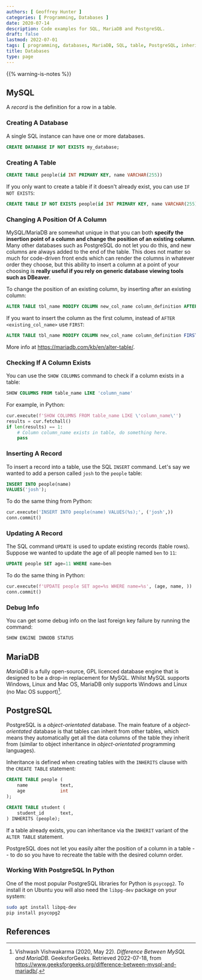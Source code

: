 ```yaml
---
authors: [ Geoffrey Hunter ]
categories: [ Programming, Databases ]
date: 2020-07-14
description: Code examples for SQL, MariaDB and PostgreSQL.
draft: false
lastmod: 2022-07-01
tags: [ programming, databases, MariaDB, SQL, table, PostgreSQL, inheritance, object-orientated databases, records ]
title: Databases
type: page
---
```


{{% warning-is-notes %}}

## MySQL

A _record_ is the definition for a row in a table.

### Creating A Database

A single SQL instance can have one or more databases.

```sql
CREATE DATABASE IF NOT EXISTS my_database;
```

### Creating A Table

```sql
CREATE TABLE people(id INT PRIMARY KEY, name VARCHAR(255))
```

If you only want to create a table if it doesn't already exist, you can use `IF NOT EXISTS`:

```sql
CREATE TABLE IF NOT EXISTS people(id INT PRIMARY KEY, name VARCHAR(255))
```

### Changing A Position Of A Column

MySQL/MariaDB are somewhat unique in that you can both **specify the insertion point of a column and change the position of an existing column**. Many other databases such as PostgreSQL do not let you do this, and new columns are always added to the end of the table. This does not matter so much for code-driven front ends which can render the columns in whatever order they choose, but this ability to insert a column at a point of your choosing is **really useful if you rely on generic database viewing tools such as DBeaver**.

To change the position of an existing column, by inserting after an existing column:

```sql
ALTER TABLE tbl_name MODIFY COLUMN new_col_name column_definition AFTER existing_col_name;
```

If you want to insert the column as the first column, instead of `AFTER <existing_col_name>` use `FIRST`:

```sql
ALTER TABLE tbl_name MODIFY COLUMN new_col_name column_definition FIRST;
```

More info at <https://mariadb.com/kb/en/alter-table/>.

### Checking If A Column Exists

You can use the `SHOW COLUMNS` command to check if a column exists in a table:

```sql
SHOW COLUMNS FROM table_name LIKE 'column_name'
```

For example, in Python:

```python
cur.execute(f'SHOW COLUMNS FROM table_name LIKE \'column_name\'')
results = cur.fetchall()
if len(results) == 1:
    # Column column_name exists in table, do something here.
    pass
```

### Inserting A Record

To insert a record into a table, use the SQL `INSERT` command. Let's say we wanted to add a person called `josh` to the `people` table:

```sql
INSERT INTO people(name)
VALUES('josh');
```

To do the same thing from Python:

```python
cur.execute('INSERT INTO people(name) VALUES(%s);', ('josh',))
conn.commit()
```

### Updating A Record

The SQL command `UPDATE` is used to update existing records (table rows). Suppose we wanted to update the age of all people named `ben` to `11`:

```sql
UPDATE people SET age=11 WHERE name=ben
```

To do the same thing in Python:

```python
cur.execute(f'UPDATE people SET age=%s WHERE name=%s', (age, name, ))
conn.commit()
```

### Debug Info

You can get some debug info on the last foreign key failure by running the command:

```sql
SHOW ENGINE INNODB STATUS 
```

## MariaDB

_MariaDB_ is a fully open-source, GPL licenced database engine that is designed to be a drop-in replacement for MySQL. Whilst MySQL supports Windows, Linux and Mac OS, MariaDB only supports Windows and Linux (no Mac OS support)[^bib-geeks-for-geeks-msql-vs-mariadb].

## PostgreSQL

PostgreSQL is a _object-orientated_ database. The main feature of a _object-orientated_ database is that tables can inherit from other tables, which means they automatically get all the data columns of the table they inherit from (similar to object inheritance in _object-orientated_ programming languages).

Inheritance is defined when creating tables with the `INHERITS` clause with the `CREATE TABLE` statement:

```sql
CREATE TABLE people (
    name            text,
    age             int
);

CREATE TABLE student (
    student_id      text,
) INHERITS (people);
```

If a table already exists, you can inheritance via the `INHERIT` variant of the `ALTER TABLE` statement.

PostgreSQL does not let you easily alter the position of a column in a table -- to do so you have to recreate the table with the desired column order.

### Working With PostgreSQL In Python

One of the most popular PostgreSQL libraries for Python is `psycopg2`. To install it on Ubuntu you will also need the `libpg-dev` package on your system:

```bash
sudo apt install libpq-dev
pip install psycopg2
```

## References

[^bib-geeks-for-geeks-msql-vs-mariadb]: Vishwash Vishwakarma (2020, May 22). _Difference Between MySQL and MariaDB_. GeeksforGeeks. Retrieved 2022-07-18, from https://www.geeksforgeeks.org/difference-between-mysql-and-mariadb/. 
